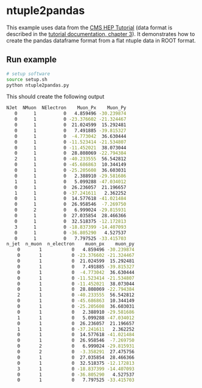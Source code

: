 # ntuple2pandas

This example uses data from the [CMS HEP Tutorial](http://opendata.cern.ch/record/203)
(data format is described in the [tutorial documentation, chapter 3](http://opendata.cern.ch/record/50/files/TutorialDocu_3.pdf)).
It demonstrates how to create the pandas dataframe format from a flat ntuple
data in ROOT format.

## Run example
```bash
# setup software
source setup.sh
python ntuple2pandas.py
```

This should create the following output
```bash
NJet  NMuon  NElectron    Muon_Px    Muon_Py
   0      1          0   4.859496 -30.239874
   0      1          0 -23.376602 -21.324467
   0      1          0  21.024599  15.292481
   0      1          0   7.491885 -39.815327
   0      1          0  -4.773042  36.630444
   0      1          0 -11.523414 -21.534807
   0      1          0 -11.452021  38.073044
   0      1          0  28.808069 -22.794384
   2      1          0 -40.233555  56.542812
   0      1          0 -45.686863  10.344149
   0      1          0 -25.205608  36.603031
   0      1          0   2.388910 -29.581686
   1      1          0   5.099288 -47.034012
   0      1          0  26.236057  21.196657
   1      1          0 -37.241611   2.362252
   0      1          0  14.577618 -41.021484
   0      1          0  26.958546  -7.269750
   0      2          0   6.999024 -29.815931
   0      1          0  27.035854  28.466366
   0      1          0  32.518375 -12.172813
   3      1          0 -18.837399 -14.407093
   0      1          0 -36.805290   4.527537
   0      1          0   7.797525 -33.415703
n_jet  n_muon  n_electron    muon_px    muon_py
    0       1           0   4.859496 -30.239874
    0       1           0 -23.376602 -21.324467
    0       1           0  21.024599  15.292481
    0       1           0   7.491885 -39.815327
    0       1           0  -4.773042  36.630444
    0       1           0 -11.523414 -21.534807
    0       1           0 -11.452021  38.073044
    0       1           0  28.808069 -22.794384
    2       1           0 -40.233555  56.542812
    0       1           0 -45.686863  10.344149
    0       1           0 -25.205608  36.603031
    0       1           0   2.388910 -29.581686
    1       1           0   5.099288 -47.034012
    0       1           0  26.236057  21.196657
    1       1           0 -37.241611   2.362252
    0       1           0  14.577618 -41.021484
    0       1           0  26.958546  -7.269750
    0       2           0   6.999024 -29.815931
    0       2           0  -3.358291  27.475756
    0       1           0  27.035854  28.466366
    0       1           0  32.518375 -12.172813
    3       1           0 -18.837399 -14.407093
    0       1           0 -36.805290   4.527537
    0       1           0   7.797525 -33.415703

```
